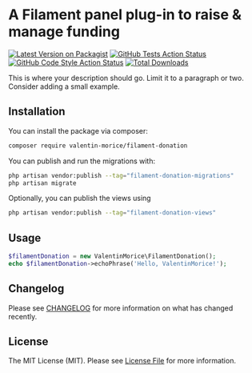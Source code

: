 #  A Filament panel plug-in to raise & manage funding

[![Latest Version on Packagist](https://img.shields.io/packagist/v/valentin-morice/filament-donation.svg?style=flat-square)](https://packagist.org/packages/valentin-morice/filament-donation)
[![GitHub Tests Action Status](https://img.shields.io/github/actions/workflow/status/valentin-morice/filament-donation/run-tests.yml?branch=main&label=tests&style=flat-square)](https://github.com/valentin-morice/filament-donation/actions?query=workflow%3Arun-tests+branch%3Amain)
[![GitHub Code Style Action Status](https://img.shields.io/github/actions/workflow/status/valentin-morice/filament-donation/fix-php-code-styling.yml?branch=main&label=code%20style&style=flat-square)](https://github.com/valentin-morice/filament-donation/actions?query=workflow%3A"Fix+PHP+code+styling"+branch%3Amain)
[![Total Downloads](https://img.shields.io/packagist/dt/valentin-morice/filament-donation.svg?style=flat-square)](https://packagist.org/packages/valentin-morice/filament-donation)



This is where your description should go. Limit it to a paragraph or two. Consider adding a small example.

## Installation

You can install the package via composer:

```bash
composer require valentin-morice/filament-donation
```

You can publish and run the migrations with:

```bash
php artisan vendor:publish --tag="filament-donation-migrations"
php artisan migrate
```

Optionally, you can publish the views using

```bash
php artisan vendor:publish --tag="filament-donation-views"
```

## Usage

```php
$filamentDonation = new ValentinMorice\FilamentDonation();
echo $filamentDonation->echoPhrase('Hello, ValentinMorice!');
```

## Changelog

Please see [CHANGELOG](CHANGELOG.md) for more information on what has changed recently.

## License

The MIT License (MIT). Please see [License File](LICENSE.md) for more information.
